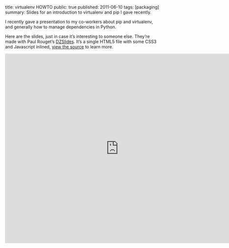 title: virtualenv HOWTO
public: true
published: 2011-06-10
tags: [packaging]
summary: Slides for an introduction to virtualenv and pip I gave recently.


I recently gave a presentation to my co-workers about pip and virtualenv,
and generally how to manage dependencies in Python.

Here are the slides, just in case it’s interesting to someone else.
They’re made with Paul Rouget’s [DZSlides](http://paulrouget.com/dzslides/).
It’s a single HTML5 file with some CSS3 and Javascript inlined, [view
the source](slides.html) to learn more.

<iframe
  src="http://exyr.org/2011/virtualenv-HOWTO/dzslides-controls.html#slides.html"
  width="740" height="620" style="border: none"></iframe>

